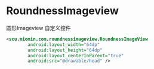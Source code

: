 # RoundnessImageview
圆形Imageview 自定义控件

```Xml
<scu.miomin.com.roundnessimageview.RoundnessImageView
        android:layout_width="64dp"
        android:layout_height="64dp"
        android:layout_centerInParent="true"
        android:src="@drawable/head" />
```
